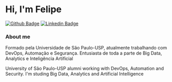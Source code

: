 # Hi, I'm Felipe

[![Github Badge](https://img.shields.io/badge/-Github-000?style=flat-square&logo=Github&logoColor=white&link=https://github.com/fagnerpsantos)](https://github.com/fagnerpsantos)
[![Linkedin Badge](https://img.shields.io/badge/-LinkedIn-blue?style=flat-square&logo=Linkedin&logoColor=white&link=https://www.linkedin.com/in/felipe-romero-06941979/)](https://www.linkedin.com/in/felipe-romero-06941979/)


### About me
<p>Formado pela Universidade de São Paulo-USP, atualmente trabalhando com DevOps, Automação e Segurança. Entusiasta de toda a parte de Big Data, Analytics e Inteligência Artificial<p>
<p>University of São Paulo-USP alumni working with DevOps, Automation and Security. I'm studing Big Data, Analytics and Artificial Intelligence<p>  

